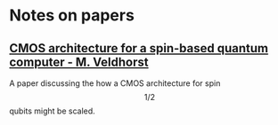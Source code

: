 # Notes on papers

 <!-- toc -->

## [CMOS architecture for a spin-based quantum computer - M. Veldhorst](https://www.nature.com/articles/s41467-017-01905-6.pdf)

A paper discussing the how a CMOS architecture for spin $$1/2$$ qubits might be scaled. 

